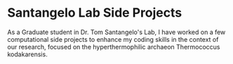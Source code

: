 # Santangelo Lab Side Projects 
As a Graduate student in Dr. Tom Santangelo's Lab, I have worked on a few computational side projects to enhance my coding skills in the context of our research, focused on the hyperthermophilic archaeon Thermococcus kodakarensis.
